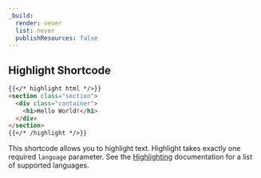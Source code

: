 ```yaml
---
_build:
  render: never
  list: never
  publishResources: false
---
```


## Highlight Shortcode

```md
{{</* highlight html */>}}
<section class="section">
  <div class="container">
    <h1>Hello World!</h1>
  </div>
</section>
{{</* /highlight */>}}
```

This shortcode allows you to highlight text. Highlight takes exactly one required `language` parameter. See the [Highlighting](https://gohugo.io/tools/syntax-highlighting/) documentation for a list of supported languages.
